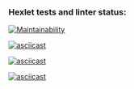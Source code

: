 ### Hexlet tests and linter status:
[![Maintainability](https://api.codeclimate.com/v1/badges/9b0970d42f7986ce0445/maintainability)](https://codeclimate.com/github/G-Man666/php-project-45/maintainability)

[![asciicast](https://asciinema.org/a/iNWvBe3dDDjhZztJXnazzfbqF.svg)](https://asciinema.org/a/iNWvBe3dDDjhZztJXnazzfbqF)

[![asciicast](https://asciinema.org/a/RgJDCfScntonYcOhqU9kFJiPo.svg)](https://asciinema.org/a/RgJDCfScntonYcOhqU9kFJiPo)

[![asciicast](https://asciinema.org/a/OoEYhDaZhg3CaxitFkLOKjgbn.svg)](https://asciinema.org/a/OoEYhDaZhg3CaxitFkLOKjgbn)
